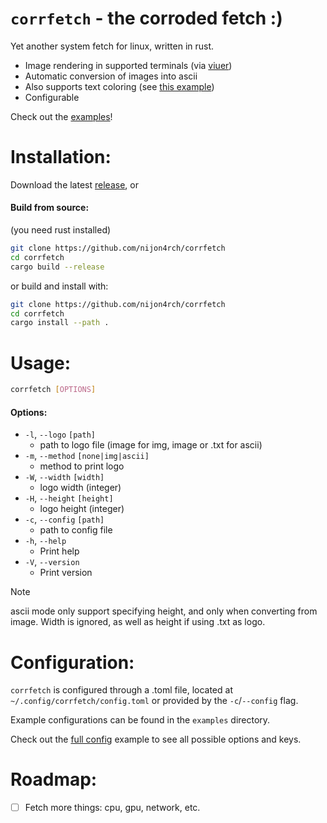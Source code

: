 # `corrfetch` - the corroded fetch :)

Yet another system fetch for linux, written in rust.

- Image rendering in supported terminals (via [viuer](https://crates.io/crates/viuer))
- Automatic conversion of images into ascii
- Also supports text coloring (see [this example](https://github.com/nijon4rch/corrfetch/blob/main/examples/nitch.toml))
- Configurable

Check out the [examples](https://github.com/nijon4rch/corrfetch/tree/main/examples)!



# Installation:

Download the latest [release](https://github.com/nijon4rch/corrfetch/releases/latest), or

#### Build from source:
(you need rust installed)

```bash
git clone https://github.com/nijon4rch/corrfetch
cd corrfetch
cargo build --release
```

or build and install with:

```bash
git clone https://github.com/nijon4rch/corrfetch
cd corrfetch
cargo install --path .
```



# Usage:

```bash
corrfetch [OPTIONS]
```

#### Options:
-  `-l`, `--logo` `[path]`
    - path to logo file (image for img, image or .txt for ascii)
-  `-m`, `--method` `[none|img|ascii]`
    - method to print logo
-  `-W`, `--width` `[width]`
    - logo width (integer)
-  `-H`, `--height` `[height]`
    - logo height (integer)
-  `-c`, `--config` `[path]`
    - path to config file
-  `-h`, `--help`
    - Print help
-  `-V`, `--version`
    - Print version

>[!NOTE]
> ascii mode only support specifying height, and only when converting from image. Width is ignored, as well as height if using .txt as logo.




# Configuration:

`corrfetch` is configured through a .toml file, located at `~/.config/corrfetch/config.toml` or provided by the `-c`/`--config` flag.

Example configurations can be found in the `examples` directory.

Check out the [full config](https://github.com/nijon4rch/corrfetch/blob/main/examples/full.toml) example to see all possible options and keys.



# Roadmap:

- [ ] Fetch more things: cpu, gpu, network, etc.
